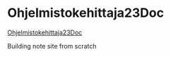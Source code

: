 # Ohjelmistokehittaja23Doc
[Ohjelmistokehittaja23Doc]([https://linktodocumentation](https://whoiszacky.github.io/Ohjelmistokehittaja23Doc/)https://whoiszacky.github.io/Ohjelmistokehittaja23Doc/)

Building note site from scratch
